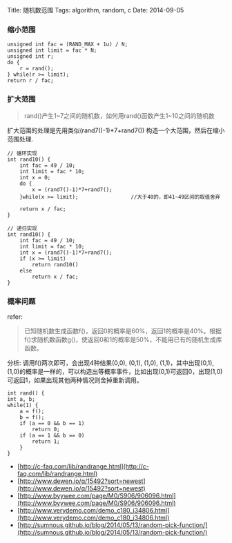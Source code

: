 Title: 随机数范围
Tags: algorithm, random, c
Date: 2014-09-05

### 缩小范围

    unsigned int fac = (RAND_MAX + 1u) / N;
    unsigned int limit = fac * N;
    unsigned int r;
    do {
        r = rand();
    } while(r >= limit);
    return r / fac;


### 扩大范围
> rand()产生1~7之间的随机数，如何用rand()函数产生1~10之间的随机数

扩大范围的处理是先用类似(rand7()-1)*7+rand7()) 构造一个大范围，然后在缩小范围处理.

    // 循环实现 
    int rand10() {
        int fac = 49 / 10;
        int limit = fac * 10;
        int x = 0;
        do {
            x = (rand7()-1)*7+rand7();
        }while(x >= limit);                 //大于40的，即41~49区间的取值舍弃

        return x / fac;
    }

    // 递归实现 
    int rand10() {
        int fac = 49 / 10;
        int limit = fac * 10;
        int x = (rand7()-1)*7+rand7();
        if (x >= limit)
            return rand10()
        else
            return x / fac;
    }

### 概率问题 

refer:
>已知随机数生成函数f()，返回0的概率是60%，返回1的概率是40%。根据f()求随机数函数g()，使返回0和1的概率是50%，不能用已有的随机生成库函数。

分析: 调用f()两次即可，会出现4种结果(0,0), (0,1), (1,0), (1,1)，其中出现(0,1), (1,0)的概率是一样的，可以构造出等概率事件，比如出现(0,1)可返回0，出现(1,0)可返回1，如果出现其他两种情况则舍掉重新调用。

    int rand() {
    int a, b;
    while(1) {
        a = f();
        b = f();
        if (a == 0 && b == 1)
            return 0;
        if (a == 1 && b == 0)
            return 1;
        }
    } 

- [http://c-faq.com/lib/randrange.html](http://c-faq.com/lib/randrange.html)
- [http://www.dewen.io/q/15492?sort=newest](http://www.dewen.io/q/15492?sort=newest)
- [http://www.byywee.com/page/M0/S906/906096.html](http://www.byywee.com/page/M0/S906/906096.html)
- [http://www.verydemo.com/demo_c180_i34806.html](http://www.verydemo.com/demo_c180_i34806.html)
- [http://sumnous.github.io/blog/2014/05/13/random-pick-function/](http://sumnous.github.io/blog/2014/05/13/random-pick-function/)
